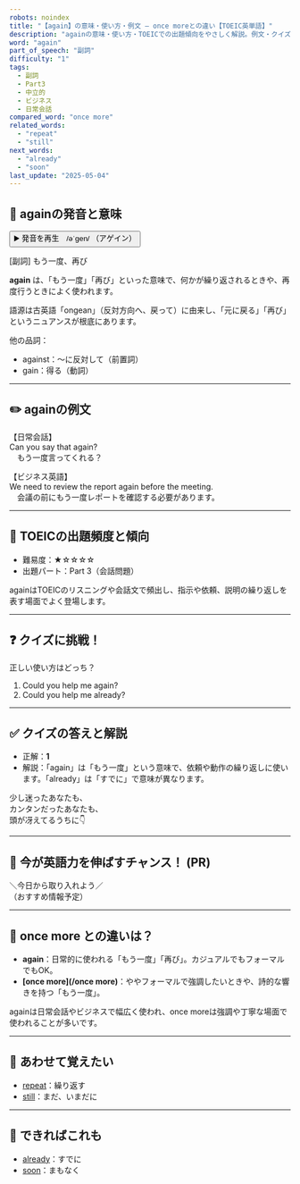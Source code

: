 ```yaml
---
robots: noindex
title: "【again】の意味・使い方・例文 ― once moreとの違い【TOEIC英単語】"
description: "againの意味・使い方・TOEICでの出題傾向をやさしく解説。例文・クイズ付きでonce moreとの違いもわかりやすく学べます。"
word: "again"
part_of_speech: "副詞"
difficulty: "1"
tags:
  - 副詞
  - Part3
  - 中立的
  - ビジネス
  - 日常会話
compared_word: "once more"
related_words:
  - "repeat"
  - "still"
next_words:
  - "already"
  - "soon"
last_update: "2025-05-04"
---
```


## 🔰 againの発音と意味

<button class="play-audio" onclick="playTTS('again')">
  <span class="play-audio-main">
    ▶️ 発音を再生　/əˈɡen/
  </span>
  <span class="play-audio-sub">
    （アゲイン）
  </span>
</button>

[副詞] もう一度、再び

**again** は、「もう一度」「再び」といった意味で、何かが繰り返されるときや、再度行うときによく使われます。

語源は古英語「ongean」（反対方向へ、戻って）に由来し、「元に戻る」「再び」というニュアンスが根底にあります。

他の品詞：  
- against：～に反対して（前置詞）
- gain：得る（動詞）

---

## ✏️ againの例文

【日常会話】  
Can you say that again?  
　もう一度言ってくれる？

【ビジネス英語】  
We need to review the report again before the meeting.  
　会議の前にもう一度レポートを確認する必要があります。

---

## 🎯 TOEICの出題頻度と傾向

- 難易度：★☆☆☆☆
- 出題パート：Part 3（会話問題）

againはTOEICのリスニングや会話文で頻出し、指示や依頼、説明の繰り返しを表す場面でよく登場します。

---

## ❓ クイズに挑戦！

正しい使い方はどっち？

1. Could you help me again?  
2. Could you help me already?

---

## ✅ クイズの答えと解説

- 正解：**1**
- 解説：「again」は「もう一度」という意味で、依頼や動作の繰り返しに使います。「already」は「すでに」で意味が異なります。

少し迷ったあなたも、  
カンタンだったあなたも、  
頭が冴えてるうちに👇️

---

## 🚀 今が英語力を伸ばすチャンス！ (PR)

<div class="info-center">
＼今日から取り入れよう／<br>  
（おすすめ情報予定）
</div>

---

## 🤔  once more との違いは？

- **again**：日常的に使われる「もう一度」「再び」。カジュアルでもフォーマルでもOK。
- **[once more](/once more)**：ややフォーマルで強調したいときや、詩的な響きを持つ「もう一度」。

againは日常会話やビジネスで幅広く使われ、once moreは強調や丁寧な場面で使われることが多いです。

---

## 🧩 あわせて覚えたい

- [repeat](/repeat)：繰り返す
- [still](/still)：まだ、いまだに

---

## 📖 できればこれも

- [already](/already)：すでに
- [soon](/soon)：まもなく

<!-- cvid: aid08_bid21 -->
